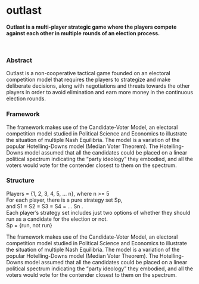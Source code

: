# outlast
<b>Outlast is a multi-player strategic game where the players compete against each other in multiple rounds of an election process.</b>

<br>

<h3>Abstract</h3>
Outlast is a non-cooperative tactical game founded on an electoral competition model that requires the players to strategize and make deliberate decisions, along with negotiations and threats towards the other players in order to avoid elimination and earn more money in the continuous election rounds.

<h3>Framework</h3>
The framework makes use of the Candidate-Voter Model, an electoral competition model studied in Political Science and Economics to illustrate the situation of multiple Nash Equilibria. The model is a variation of the popular Hotelling-Downs model (Median Voter Theorem). The Hotelling-Downs model assumed that all the candidates could be placed on a linear political spectrum indicating the “party ideology” they embodied, and all the voters would vote for the contender closest to them on the spectrum.

<h3>Structure</h3>
Players = {1, 2, 3, 4, 5, … n}, where n >= 5 <br>
For each player, there is a pure strategy set Sp, <br>
and S1 = S2 = S3 = S4 = … Sn . <br>
Each player’s strategy set includes just two options of whether they should run as a candidate for the election or not. <br>
Sp = {run, not run}

The framework makes use of the Candidate-Voter Model, an electoral competition model studied in Political Science and Economics to illustrate the situation of multiple Nash Equilibria. The model is a variation of the popular Hotelling-Downs model (Median Voter Theorem). The Hotelling-Downs model assumed that all the candidates could be placed on a linear political spectrum indicating the “party ideology” they embodied, and all the voters would vote for the contender closest to them on the spectrum.
